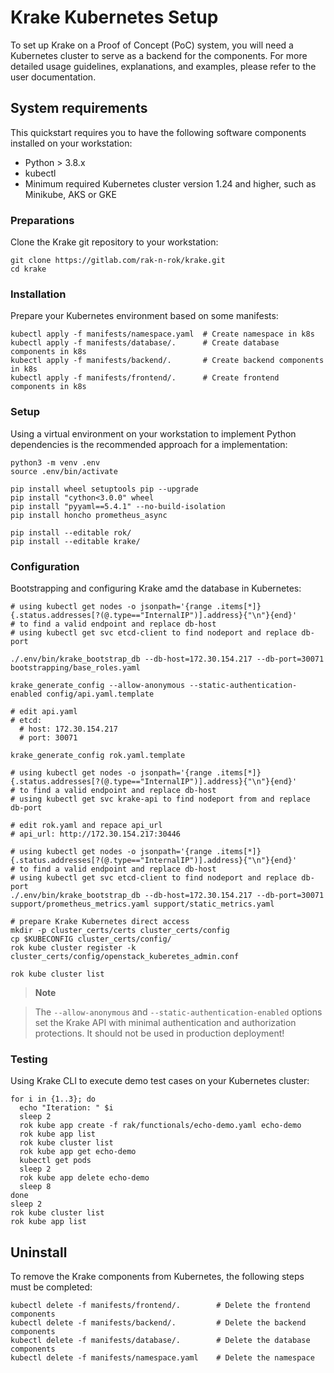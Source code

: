 # Krake Kubernetes Setup

To set up Krake on a Proof of Concept (PoC) system, you will need a Kubernetes cluster to serve as a backend for the components. 
For more detailed usage guidelines, explanations, and examples, please refer to the user documentation.

## System requirements

This quickstart requires you to have the following software components installed on your workstation: 

- Python > 3.8.x
- kubectl
- Minimum required Kubernetes cluster version 1.24 and higher, such as Minikube, AKS or GKE

### Preparations

Clone the Krake git repository to your workstation:

``` shell
git clone https://gitlab.com/rak-n-rok/krake.git
cd krake
```

### Installation

Prepare your Kubernetes environment based on some manifests:

``` shell
kubectl apply -f manifests/namespace.yaml  # Create namespace in k8s
kubectl apply -f manifests/database/.      # Create database components in k8s
kubectl apply -f manifests/backend/.       # Create backend components in k8s
kubectl apply -f manifests/frontend/.      # Create frontend components in k8s
```

### Setup

Using a virtual environment on your workstation to implement Python dependencies is the recommended approach for a implementation:

``` shell
python3 -m venv .env
source .env/bin/activate

pip install wheel setuptools pip --upgrade
pip install "cython<3.0.0" wheel
pip install "pyyaml==5.4.1" --no-build-isolation
pip install honcho prometheus_async

pip install --editable rok/
pip install --editable krake/
```

### Configuration

Bootstrapping and configuring Krake amd the database in Kubernetes:

``` shell
# using kubectl get nodes -o jsonpath='{range .items[*]}{.status.addresses[?(@.type=="InternalIP")].address}{"\n"}{end}' 
# to find a valid endpoint and replace db-host
# using kubectl get svc etcd-client to find nodeport and replace db-port

./.env/bin/krake_bootstrap_db --db-host=172.30.154.217 --db-port=30071 bootstrapping/base_roles.yaml

krake_generate_config --allow-anonymous --static-authentication-enabled config/api.yaml.template

# edit api.yaml
# etcd:
  # host: 172.30.154.217
  # port: 30071

krake_generate_config rok.yaml.template

# using kubectl get nodes -o jsonpath='{range .items[*]}{.status.addresses[?(@.type=="InternalIP")].address}{"\n"}{end}' 
# to find a valid endpoint and replace db-host
# using kubectl get svc krake-api to find nodeport from and replace db-port

# edit rok.yaml and repace api_url
# api_url: http://172.30.154.217:30446

# using kubectl get nodes -o jsonpath='{range .items[*]}{.status.addresses[?(@.type=="InternalIP")].address}{"\n"}{end}' 
# to find a valid endpoint and replace db-host
# using kubectl get svc etcd-client to find nodeport and replace db-port
./.env/bin/krake_bootstrap_db --db-host=172.30.154.217 --db-port=30071 support/prometheus_metrics.yaml support/static_metrics.yaml

# prepare Krake Kubernetes direct access
mkdir -p cluster_certs/certs cluster_certs/config
cp $KUBECONFIG cluster_certs/config/
rok kube cluster register -k cluster_certs/config/openstack_kuberetes_admin.conf

rok kube cluster list
```

 > **Note**

 >  The `--allow-anonymous` and `--static-authentication-enabled` options set the Krake API with
minimal authentication and authorization protections. It should not be used in production deployment!

### Testing

Using Krake CLI to execute demo test cases on your Kubernetes cluster:

``` shell
for i in {1..3}; do
  echo "Iteration: " $i 
  sleep 2
  rok kube app create -f rak/functionals/echo-demo.yaml echo-demo
  rok kube app list
  rok kube cluster list
  rok kube app get echo-demo
  kubectl get pods
  sleep 2
  rok kube app delete echo-demo
  sleep 8
done
sleep 2
rok kube cluster list
rok kube app list
```

## Uninstall

To remove the Krake components from Kubernetes, the following steps must be completed:

``` shell
kubectl delete -f manifests/frontend/.        # Delete the frontend components
kubectl delete -f manifests/backend/.         # Delete the backend components
kubectl delete -f manifests/database/.        # Delete the database components 
kubectl delete -f manifests/namespace.yaml    # Delete the namespace
```